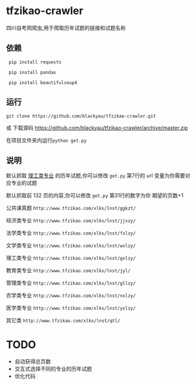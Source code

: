 # tfzikao-crawler

四川自考网爬虫,用于爬取历年试题的链接和试题名称

## 依赖

``` pip install requests```

``` pip install pandas```

``` pip install beautifulsoup4```

## 运行

``` git clone https://github.com/blackyau/tfzikao-crawler.git ```

或 下载源码 https://github.com/blackyau/tfzikao-crawler/archive/master.zip

在项目文件夹内运行``` python get.py ```

## 说明

默认抓取 [理工类专业](http://www.tfzikao.com/xlks/lnst/gxlzy/) 的历年试题,你可以修改 ```get.py``` 第7行的 url 变量为你需要对应专业的试题

默认抓取前 132 页的内容,你可以修改 ```get.py``` 第31行的数字为你 期望的页数+1 

公共课真题 ```http://www.tfzikao.com/xlks/lnst/ggkzt/```

经济类专业 ```http://www.tfzikao.com/xlks/lnst/jjxzy/```

法学类专业 ```http://www.tfzikao.com/xlks/lnst/fxlzy/```

文学类专业 ```http://www.tfzikao.com/xlks/lnst/wxlzy/```

理工类专业 ```http://www.tfzikao.com/xlks/lnst/gxlzy/```

教育类专业 ```http://www.tfzikao.com/xlks/lnst/jyl/```

管理类专业 ```http://www.tfzikao.com/xlks/lnst/gllzy/```

农学类专业 ```http://www.tfzikao.com/xlks/lnst/nxlzy/```

医学类专业 ```http://www.tfzikao.com/xlks/lnst/yxlzy/```

其它类 ```http://www.tfzikao.com/xlks/lnst/qtl/```

# TODO

- 自动获得总页数
- 交互式选择不同的专业的历年试题
- 优化代码